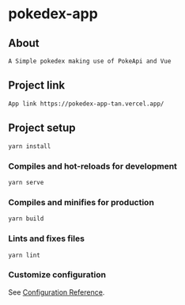 # pokedex-app

## About
```
A Simple pokedex making use of PokeApi and Vue
```

## Project link
```
App link https://pokedex-app-tan.vercel.app/
```

## Project setup
```
yarn install
```

### Compiles and hot-reloads for development
```
yarn serve
```

### Compiles and minifies for production
```
yarn build
```

### Lints and fixes files
```
yarn lint
```

### Customize configuration
See [Configuration Reference](https://cli.vuejs.org/config/).
